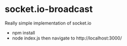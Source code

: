 # socket.io-broadcast
Really simple implementation of socket.io
- npm install
- node index.js
then navigate to http://localhost:3000/
